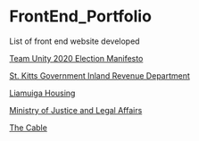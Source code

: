 # FrontEnd_Portfolio
List of front end website developed

<a href="http://tumanifesto2020.com/" target="_blank">Team Unity 2020 Election Manifesto</a>

<a href="https://www.sknird.com/" target="_blank">St. Kitts Government Inland Revenue Department</a>

<a href="http://liamuigahousing.com/" target="_blank">Liamuiga Housing</a>

<a href="https://www.legal.gov.kn/" target="_blank">Ministry of Justice and Legal Affairs</a>

<a href="https://www.thecable.net/" target="_blank">The Cable</a>
